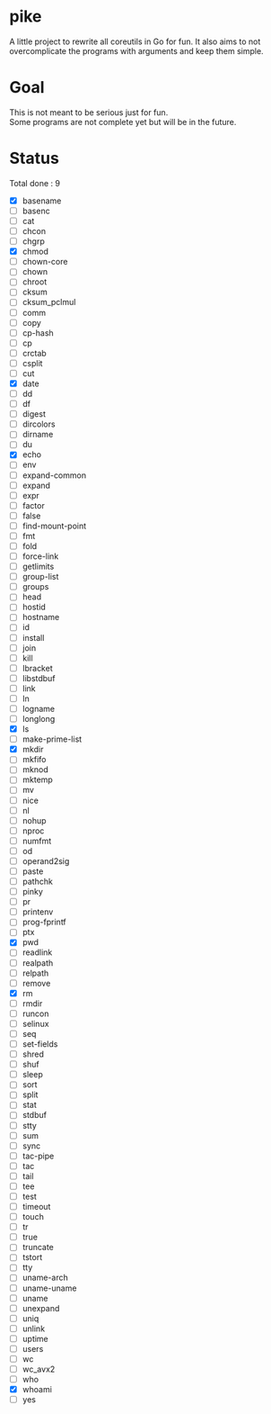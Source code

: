# pike
A little project to rewrite all coreutils in Go for fun. It also aims to not overcomplicate the programs with arguments and keep them simple.

# Goal
This is not meant to be serious just for fun.<br>
Some programs are not complete yet but will be in the future.<br>

# Status
Total done : 9
- [x] basename
- [ ] basenc
- [ ] cat
- [ ] chcon
- [ ] chgrp
- [x] chmod
- [ ] chown-core
- [ ] chown
- [ ] chroot
- [ ] cksum
- [ ] cksum_pclmul
- [ ] comm
- [ ] copy
- [ ] cp-hash
- [ ] cp
- [ ] crctab
- [ ] csplit
- [ ] cut
- [x] date
- [ ] dd
- [ ] df
- [ ] digest
- [ ] dircolors
- [ ] dirname
- [ ] du
- [x] echo
- [ ] env
- [ ] expand-common
- [ ] expand
- [ ] expr
- [ ] factor
- [ ] false
- [ ] find-mount-point
- [ ] fmt
- [ ] fold
- [ ] force-link
- [ ] getlimits
- [ ] group-list
- [ ] groups
- [ ] head
- [ ] hostid
- [ ] hostname
- [ ] id
- [ ] install
- [ ] join
- [ ] kill
- [ ] lbracket
- [ ] libstdbuf
- [ ] link
- [ ] ln
- [ ] logname
- [ ] longlong
- [x] ls
- [ ] make-prime-list
- [x] mkdir
- [ ] mkfifo
- [ ] mknod
- [ ] mktemp
- [ ] mv
- [ ] nice
- [ ] nl
- [ ] nohup
- [ ] nproc
- [ ] numfmt
- [ ] od
- [ ] operand2sig
- [ ] paste
- [ ] pathchk
- [ ] pinky
- [ ] pr
- [ ] printenv
- [ ] prog-fprintf
- [ ] ptx
- [x] pwd
- [ ] readlink
- [ ] realpath
- [ ] relpath
- [ ] remove
- [x] rm
- [ ] rmdir
- [ ] runcon
- [ ] selinux
- [ ] seq
- [ ] set-fields
- [ ] shred
- [ ] shuf
- [ ] sleep
- [ ] sort
- [ ] split
- [ ] stat
- [ ] stdbuf
- [ ] stty
- [ ] sum
- [ ] sync
- [ ] tac-pipe
- [ ] tac
- [ ] tail
- [ ] tee
- [ ] test
- [ ] timeout
- [ ] touch
- [ ] tr
- [ ] true
- [ ] truncate
- [ ] tstort
- [ ] tty
- [ ] uname-arch
- [ ] uname-uname
- [ ] uname
- [ ] unexpand
- [ ] uniq
- [ ] unlink
- [ ] uptime
- [ ] users
- [ ] wc
- [ ] wc_avx2
- [ ] who
- [x] whoami
- [ ] yes
